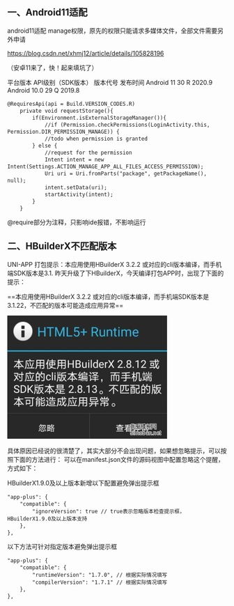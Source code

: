
## 一、Android11适配
android11适配 manage权限，原先的权限只能请求多媒体文件，全部文件需要另外申请


https://blog.csdn.net/xhmj12/article/details/105828196

（安卓11来了，快！起来填坑了）


平台版本    API级别（SDK版本）    版本代号    发布时间
Android 11    30          R           2020.9
Android 10.0    29       Q         2019.8

```
@RequiresApi(api = Build.VERSION_CODES.R)
    private void requestStorage(){
        if(Environment.isExternalStorageManager()){
            //if (Permission.checkPermissions(LoginActivity.this, Permission.DIR_PERMISSION_MANAGE)) {
            //todo when permission is granted
        } else {
            //request for the permission
            Intent intent = new Intent(Settings.ACTION_MANAGE_APP_ALL_FILES_ACCESS_PERMISSION);
            Uri uri = Uri.fromParts("package", getPackageName(), null);
            intent.setData(uri);
            startActivity(intent);
        }
    }
```
@require部分为注释，只影响ide报错，不影响运行

## 二、HBuilderX不匹配版本
UNI-APP 打包提示：本应用使用HBuilderX 3.2.2 或对应的cli版本编译，而手机端SDK版本是3.1.
昨天升级了下HBuilderX，今天编译打包APP时，出现了下面的提示：

==本应用使用HBuilderX 3.2.2 或对应的cli版本编译，而手机端SDK版本是3.1.22，不匹配的版本可能造成应用异常==

 ![image](images/210R4134QLI.jpeg)


具体原因已经说的很清楚了，其实大部分不会出现问题，如果想忽略提示，可以按照下面的方法进行：
可以在manifest.json文件的源码视图中配置忽略这个提醒，方式如下：

HBuilderX1.9.0及以上版本新增以下配置避免弹出提示框
```
"app-plus": {
    "compatible": {
        "ignoreVersion": true // true表示忽略版本检查提示框，HBuilderX1.9.0及以上版本支持
    },
}, 
```
以下方法可针对指定版本避免弹出提示框
```
"app-plus": {  
    "compatible": {  
        "runtimeVersion": "1.7.0", // 根据实际情况填写
        "compilerVersion": "1.7.1" // 根据实际情况填写
    },  
},
```
